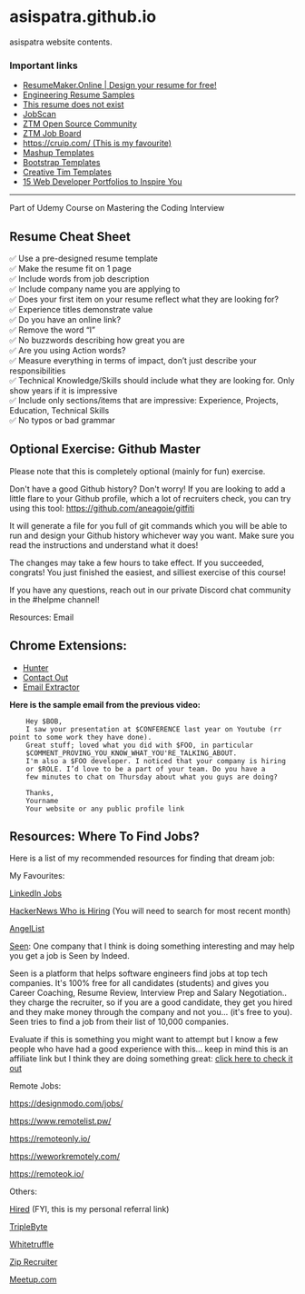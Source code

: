 # asispatra.github.io
asispatra website contents.

### Important links
* [ResumeMaker.Online | Design your resume for free!](https://www.resumemaker.online/)
* [Engineering Resume Samples](https://www.cakeresume.com/Engineering-resume-samples)
* [This resume does not exist](https://thisresumedoesnotexist.com/)
* [JobScan](https://www.jobscan.co/)
* [ZTM Open Source Community](https://github.com/zero-to-mastery/start-here-guidelines)
* [ZTM Job Board](https://github.com/zero-to-mastery/ZtM-Job-Board)
* [https://cruip.com/ (This is my favourite)](https://cruip.com/)
* [Mashup Templates](http://www.mashup-template.com/templates.html)
* [Bootstrap Templates](https://mdbootstrap.com/freebies/)
* [Creative Tim Templates](https://www.creative-tim.com/bootstrap-themes/ui-kit?direction=asc&sort=price)
* [15 Web Developer Portfolios to Inspire You](https://www.freecodecamp.org/news/15-web-developer-portfolios-to-inspire-you-137fb1743cae/)



---------------
Part of Udemy Course on Mastering the Coding Interview

**Resume Cheat Sheet**
---------------

✅ Use a pre-designed resume template    
✅ Make the resume fit on 1 page   
✅ Include words from job description  
✅ Include company name you are applying to  
✅ Does your first item on your resume reflect what they are looking for?  
✅ Experience titles demonstrate value  
✅ Do you have an online link?  
✅ Remove the word “I”  
✅ No buzzwords describing how great you are  
✅ Are you using Action words?  
✅ Measure everything in terms of impact, don’t just describe your responsibilities  
✅ Technical Knowledge/Skills should include what they are looking for. Only show years if it is impressive  
✅ Include only sections/items that are impressive: Experience, Projects, Education, Technical Skills  
✅ No typos or bad grammar  


**Optional Exercise: Github Master**
---------------

Please note that this is completely optional (mainly for fun) exercise.

Don't have a good Github history? Don't worry! If you are looking to add a little flare to your Github profile, which a lot of recruiters check, you can try using this tool: https://github.com/aneagoie/gitfiti

It will generate a file for you full of git commands which you will be able to run and design your Github history whichever way you want. Make sure you read the instructions and understand what it does!

The changes may take a few hours to take effect. If you succeeded, congrats! You just finished the easiest, and silliest exercise of this course!


If you have any questions, reach out in our private Discord chat community in the #helpme channel!

Resources: Email

**Chrome Extensions:**
---------------
* [Hunter](https://chrome.google.com/webstore/detail/hunter/hgmhmanijnjhaffoampdlllchpolkdnj?hl=en)
* [Contact Out](https://chrome.google.com/webstore/detail/find-anyones-email-contac/jjdemeiffadmmjhkbbpglgnlgeafomjo?hl=en)
* [Email Extractor](https://chrome.google.com/webstore/detail/email-extractor/jdianbbpnakhcmfkcckaboohfgnngfcc?hl=en)

**Here is the sample email from the previous video:**
```
    Hey $BOB,
    I saw your presentation at $CONFERENCE last year on Youtube (rr point to some work they have done).
    Great stuff; loved what you did with $FOO, in particular
    $COMMENT_PROVING_YOU_KNOW_WHAT_YOU'RE_TALKING_ABOUT.
    I'm also a $FOO developer. I noticed that your company is hiring
    or $ROLE. I’d love to be a part of your team. Do you have a
    few minutes to chat on Thursday about what you guys are doing?
     
    Thanks,
    Yourname
    Your website or any public profile link
```

**Resources: Where To Find Jobs?**
---------------
Here is a list of my recommended resources for finding that dream job:

My Favourites:

[LinkedIn Jobs](https://www.linkedin.com/jobs/)

[HackerNews Who is Hiring](https://news.ycombinator.com/item?id=17902901) (You will need to search for most recent month)

[AngelList](https://angel.co/jobs)

[Seen](https://links.zerotomastery.io/seen_udemymci): One company that I think is doing something interesting and may help you get a job is Seen by Indeed.

Seen is a platform that helps software engineers find jobs at top tech companies. It's 100% free for all candidates (students) and gives you Career Coaching, Resume Review, Interview Prep and Salary Negotiation.. they charge the recruiter, so if you are a good candidate, they get you hired and they make money through the company and not you... (it's free to you).  Seen tries to find a job from their list of 10,000 companies.

Evaluate if this is something you might want to attempt but I know a few people who have had a good experience with this... keep in mind this is an affiliate link but I think they are doing something great: [click here to check it out](https://links.zerotomastery.io/seen_udemymci)


Remote Jobs:

https://designmodo.com/jobs/

https://www.remotelist.pw/

https://remoteonly.io/

https://weworkremotely.com/

https://remoteok.io/

Others:

[Hired](https://links.zerotomastery.io/hired_udemymci) (FYI, this is my personal referral link)

[TripleByte](https://triplebyte.com/)

[Whitetruffle](https://whitetruffle.com/)

[Zip Recruiter](https://www.ziprecruiter.com/)

[Meetup.com](https://www.meetup.com/)

